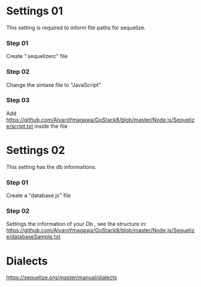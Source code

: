 # Settings 01
This setting is required to inform file paths for sequelize.

### Step 01
Create ".sequelizerc" file

### Step 02
Change the sintaxe file to "JavaScript"

### Step 03
Add https://github.com/AlvaroYmagawa/GoStack8/blob/master/Node.js/Sequelize/script.txt inside the file


# Settings 02
This setting has the db informations.
	
### Step 01 
Create a "database.js" file

### Step 02
Settings the information of your Db , see the structure in:
https://github.com/AlvaroYmagawa/GoStack8/blob/master/Node.js/Sequelize/databaseSample.txt


# Dialects
https://sequelize.org/master/manual/dialects
